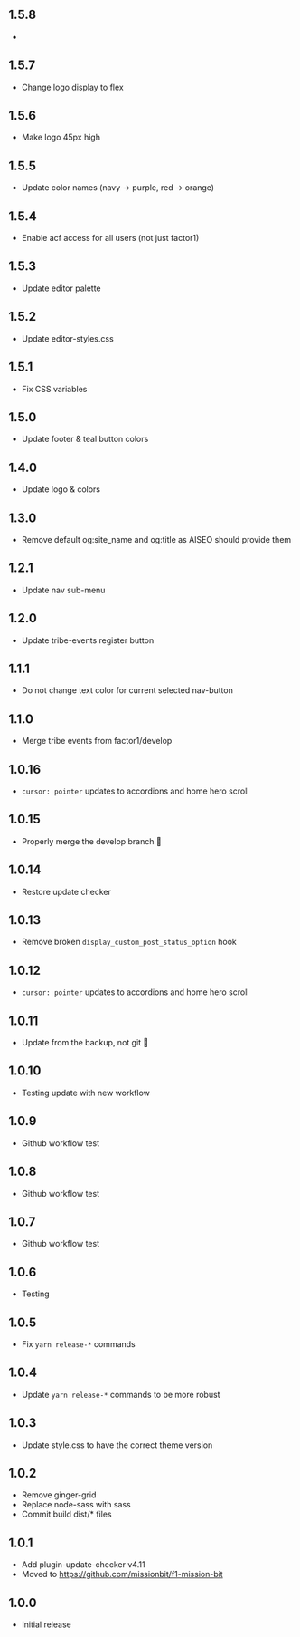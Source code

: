 ## 1.5.8

- 

## 1.5.7

- Change logo display to flex

## 1.5.6

- Make logo 45px high

## 1.5.5

- Update color names (navy -> purple, red -> orange)

## 1.5.4

- Enable acf access for all users (not just factor1)

## 1.5.3

- Update editor palette

## 1.5.2

- Update editor-styles.css

## 1.5.1

- Fix CSS variables

## 1.5.0

- Update footer & teal button colors

## 1.4.0

- Update logo & colors

## 1.3.0

- Remove default og:site_name and og:title as AISEO should provide them

## 1.2.1

- Update nav sub-menu

## 1.2.0

- Update tribe-events register button

## 1.1.1

- Do not change text color for current selected nav-button

## 1.1.0

- Merge tribe events from factor1/develop

## 1.0.16

- `cursor: pointer` updates to accordions and home hero scroll

## 1.0.15

- Properly merge the develop branch :facepalm:

## 1.0.14

- Restore update checker

## 1.0.13

- Remove broken `display_custom_post_status_option` hook

## 1.0.12

- `cursor: pointer` updates to accordions and home hero scroll

## 1.0.11

- Update from the backup, not git :facepalm:

## 1.0.10

- Testing update with new workflow

## 1.0.9

- Github workflow test

## 1.0.8

- Github workflow test

## 1.0.7

- Github workflow test

## 1.0.6

- Testing

## 1.0.5

- Fix `yarn release-*` commands

## 1.0.4

- Update `yarn release-*` commands to be more robust

## 1.0.3

- Update style.css to have the correct theme version

## 1.0.2

- Remove ginger-grid
- Replace node-sass with sass
- Commit build dist/* files

## 1.0.1

- Add plugin-update-checker v4.11
- Moved to https://github.com/missionbit/f1-mission-bit

## 1.0.0

- Initial release
